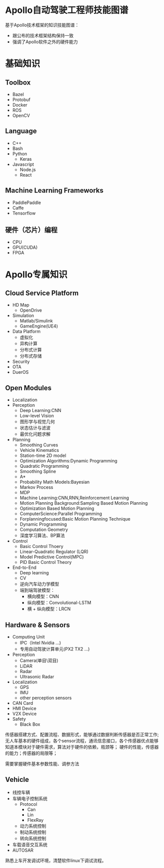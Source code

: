 # Apollo自动驾驶工程师技能图谱

基于Apollo技术框架的知识技能图谱：
- 跟公布的技术框架结构保持一致
- 强调了Apollo软件之外的硬件能力

# 基础知识
## Toolbox
- Bazel
- Protobuf
- Docker
- ROS
- OpenCV

## Language

- C++
- Bash 
- Python
    + Keras
- Javascript
    + Node.js
    + React

## Machine Learning Frameworks

- PaddlePaddle
- Caffe
- Tensorflow

## 硬件（芯片）编程 
- CPU
- GPU(CUDA)
- FPGA

# Apollo专属知识
## Cloud Service Platform
- HD Map
    + OpenDrive
- Simulation
    + Matlab/Simulink
    + GameEngine(UE4)
- Data Platform
    - 虚拟化
    - 异构计算
    - 分布式计算
    - 分布式存储
- Security
- OTA
- DuerOS

## Open Modules
+ Localization
+ Perception
    - Deep Learning:CNN
    - Low-level Vision
    - 图形学与视觉几何
    - 状态估计与滤波
    - 最优化问题求解
+ Planning
    - Smoothing Curves
    - Vehicle Kinematics
    - Station-time 2D model
    - Optimization Algorithms:Dynamic Programming
    - Quadratic Programming
    - Smoothing Spline
    - A*
    - Probability Math Models:Bayesian
    - Markov Process
    - MDP
    - Machine Learning:CNN,RNN,Reinforcement Learning 
    - Motion Planning Background:Sampling Based Motion Planning
    - Optimization Based Motion Planning
    - ComputerScience:Parallel Programming
    - Forplanningfocused:Basic Motion Planning Technique
    - Dynamic Programming
    - Computation Geometry
    - 深度学习算法、BP算法
+ Control
    - Basic Control Thoery
    - Linear-Quadratic Regulator (LQR)
    - Model Predictive Control(MPC)
    - PID Basic Control Theory 
+ End-to-End
    * Deep learning
    * CV
    * 逆向汽车动力学模型
    * 端到端驾驶模型：
        - 横向模型：CNN
        - 纵向模型：Convolutional-LSTM
        - 横 + 纵向模型：LRCN

## Hardware & Sensors 
- Computing Unit
    + IPC（Intel Nvidia ...)
    + 专用自动驾驶计算单元(PX2 TX2 ...)
- Perception
    + Camera(单目\双目)
    + LiDAR
    + Radar
    + Ultrasonic Radar
- Localization
    + GPS
    + IMU
    + other perception sensors
- CAN Card
- HMI Device
- V2X Device
- Safety
    + Black Box

传感器搭建方式、配置流程、数据形式，能够通过数据判断传感器是否正常工作;
无人车基本的硬件组成，各个sensor流程，通讯信息接口，各个传感器优点能够知道本模块对于硬件需求，算法对于硬件的依赖，瓶颈等；
硬件的性能，传感器的能力；传感器的局限等；

需要掌握硬件基本参数性能、调参方法

## Vehicle
- 线控车辆
- 车辆电子控制系统
    + Protocol
      - Can
      - Lin
      - FlexRay
    + 动力系统控制
    + 制动系统控制
    + 转向系统控制
- 车载语音交互系统
- AUTOSAR

熟悉上车开发调试环境，清楚软件linux下调试流程。

